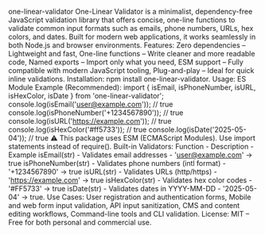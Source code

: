 one-linear-validator One-Linear Validator is a minimalist, dependency-free JavaScript validation library that offers concise, one-line functions to validate common input formats such as emails, phone numbers, URLs, hex colors, and dates. Built for modern web applications, it works seamlessly in both Node.js and browser environments. Features: Zero dependencies – Lightweight and fast, One-line functions – Write cleaner and more readable code, Named exports – Import only what you need, ESM support – Fully compatible with modern JavaScript tooling, Plug-and-play – Ideal for quick inline validations. Installation: npm install one-linear-validator. Usage: ES Module Example (Recommended): import { isEmail, isPhoneNumber, isURL, isHexColor, isDate } from 'one-linear-validator'; console.log(isEmail('user@example.com')); // true console.log(isPhoneNumber('+1234567890')); // true console.log(isURL('https://example.com')); // true console.log(isHexColor('#ff5733')); // true console.log(isDate('2025-05-04')); // true ⚠️ This package uses ESM (ECMAScript Modules). Use import statements instead of require(). Built-in Validators: Function - Description - Example isEmail(str) - Validates email addresses - 'user@example.com' → true isPhoneNumber(str) - Validates phone numbers (intl format) - '+1234567890' → true isURL(str) - Validates URLs (http/https) - 'https://example.com' → true isHexColor(str) - Validates hex color codes - '#FF5733' → true isDate(str) - Validates dates in YYYY-MM-DD - '2025-05-04' → true. Use Cases: User registration and authentication forms, Mobile and web form input validation, API input sanitization, CMS and content editing workflows, Command-line tools and CLI validation. License: MIT – Free for both personal and commercial use.
